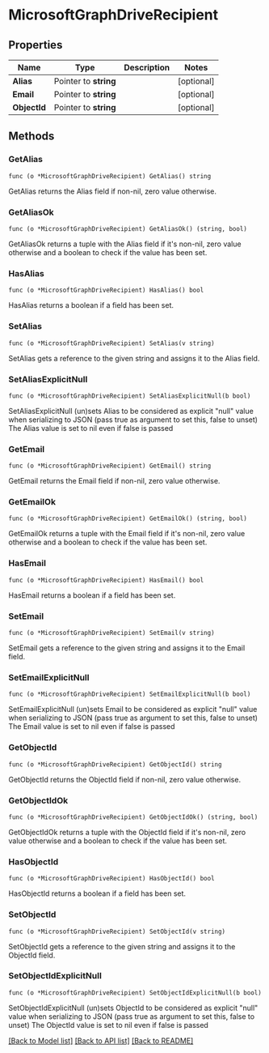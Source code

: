# MicrosoftGraphDriveRecipient

## Properties

Name | Type | Description | Notes
------------ | ------------- | ------------- | -------------
**Alias** | Pointer to **string** |  | [optional] 
**Email** | Pointer to **string** |  | [optional] 
**ObjectId** | Pointer to **string** |  | [optional] 

## Methods

### GetAlias

`func (o *MicrosoftGraphDriveRecipient) GetAlias() string`

GetAlias returns the Alias field if non-nil, zero value otherwise.

### GetAliasOk

`func (o *MicrosoftGraphDriveRecipient) GetAliasOk() (string, bool)`

GetAliasOk returns a tuple with the Alias field if it's non-nil, zero value otherwise
and a boolean to check if the value has been set.

### HasAlias

`func (o *MicrosoftGraphDriveRecipient) HasAlias() bool`

HasAlias returns a boolean if a field has been set.

### SetAlias

`func (o *MicrosoftGraphDriveRecipient) SetAlias(v string)`

SetAlias gets a reference to the given string and assigns it to the Alias field.

### SetAliasExplicitNull

`func (o *MicrosoftGraphDriveRecipient) SetAliasExplicitNull(b bool)`

SetAliasExplicitNull (un)sets Alias to be considered as explicit "null" value
when serializing to JSON (pass true as argument to set this, false to unset)
The Alias value is set to nil even if false is passed
### GetEmail

`func (o *MicrosoftGraphDriveRecipient) GetEmail() string`

GetEmail returns the Email field if non-nil, zero value otherwise.

### GetEmailOk

`func (o *MicrosoftGraphDriveRecipient) GetEmailOk() (string, bool)`

GetEmailOk returns a tuple with the Email field if it's non-nil, zero value otherwise
and a boolean to check if the value has been set.

### HasEmail

`func (o *MicrosoftGraphDriveRecipient) HasEmail() bool`

HasEmail returns a boolean if a field has been set.

### SetEmail

`func (o *MicrosoftGraphDriveRecipient) SetEmail(v string)`

SetEmail gets a reference to the given string and assigns it to the Email field.

### SetEmailExplicitNull

`func (o *MicrosoftGraphDriveRecipient) SetEmailExplicitNull(b bool)`

SetEmailExplicitNull (un)sets Email to be considered as explicit "null" value
when serializing to JSON (pass true as argument to set this, false to unset)
The Email value is set to nil even if false is passed
### GetObjectId

`func (o *MicrosoftGraphDriveRecipient) GetObjectId() string`

GetObjectId returns the ObjectId field if non-nil, zero value otherwise.

### GetObjectIdOk

`func (o *MicrosoftGraphDriveRecipient) GetObjectIdOk() (string, bool)`

GetObjectIdOk returns a tuple with the ObjectId field if it's non-nil, zero value otherwise
and a boolean to check if the value has been set.

### HasObjectId

`func (o *MicrosoftGraphDriveRecipient) HasObjectId() bool`

HasObjectId returns a boolean if a field has been set.

### SetObjectId

`func (o *MicrosoftGraphDriveRecipient) SetObjectId(v string)`

SetObjectId gets a reference to the given string and assigns it to the ObjectId field.

### SetObjectIdExplicitNull

`func (o *MicrosoftGraphDriveRecipient) SetObjectIdExplicitNull(b bool)`

SetObjectIdExplicitNull (un)sets ObjectId to be considered as explicit "null" value
when serializing to JSON (pass true as argument to set this, false to unset)
The ObjectId value is set to nil even if false is passed

[[Back to Model list]](../README.md#documentation-for-models) [[Back to API list]](../README.md#documentation-for-api-endpoints) [[Back to README]](../README.md)


